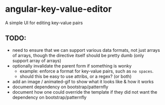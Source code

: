 # angular-key-value-editor
A simple UI for editing key-value pairs

## TODO:
- need to ensure that we can support various data formats, not just arrays of       arrays, though the directive itself should be pretty dumb (only support array of arrays)
- optionally invalidate the parent form if something is wonky
  - example: enforce a format for key-value pairs, such as `no spaces`.  
  - should this be easy to use attribs, or a regex? (or both)
- add an image / animated-gif to show what it looks like & how it works
- document dependency on bootstrap/patternfly
- document how one could override the template if they did not want the dependency on bootstrap/patternfly
